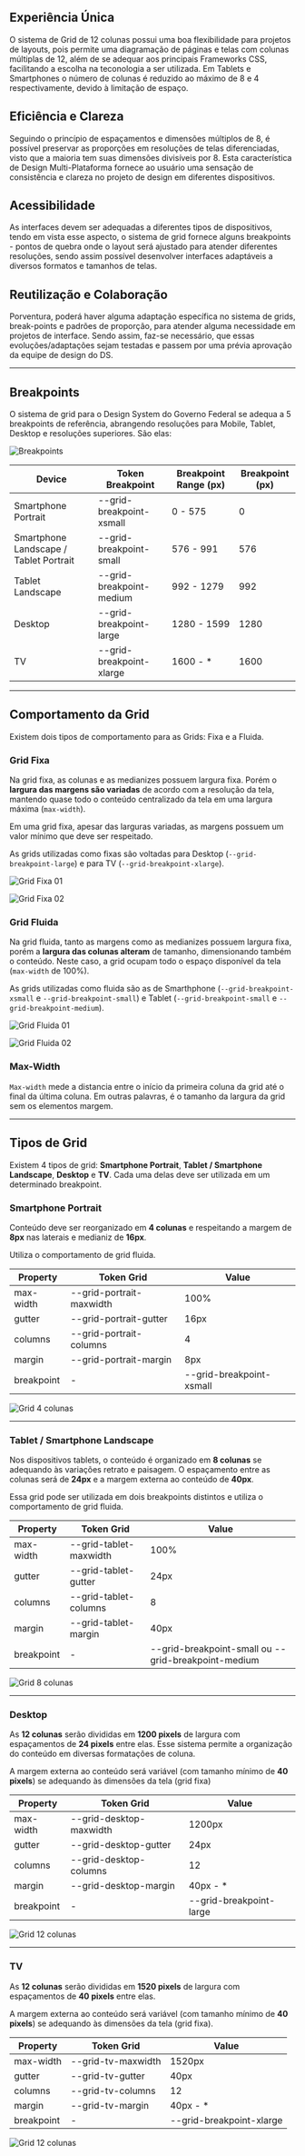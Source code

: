 [artefato fonte de design]: # 'grid_1.1.0.xd'

## Experiência Única

O sistema de Grid de 12 colunas possui uma boa flexibilidade para projetos de layouts, pois permite uma diagramação de páginas e telas com colunas múltiplas de 12, além de se adequar aos principais Frameworks CSS, facilitando a escolha na teconologia a ser utilizada. Em Tablets e Smartphones o número de colunas é reduzido ao máximo de 8 e 4 respectivamente, devido à limitação de espaço.

## Eficiência e Clareza

Seguindo o princípio de espaçamentos e dimensões múltiplos de 8, é possível preservar as proporções em resoluções de telas diferenciadas, visto que a maioria tem suas dimensões divisíveis por 8. Esta característica de Design Multi-Plataforma fornece ao usuário uma sensação de consistência e clareza no projeto de design em diferentes dispositivos.

## Acessibilidade

As interfaces devem ser adequadas a diferentes tipos de dispositivos, tendo em vista esse aspecto, o sistema de grid fornece alguns breakpoints - pontos de quebra onde o layout será ajustado para atender diferentes resoluções, sendo assim possível desenvolver interfaces adaptáveis a diversos formatos e tamanhos de telas.

## Reutilização e Colaboração

Porventura, poderá haver alguma adaptação específica no sistema de grids, break-points e padrões de proporção, para atender alguma necessidade em projetos de interface. Sendo assim, faz-se necessário, que essas evoluções/adaptações sejam testadas e passem por uma prévia aprovação da equipe de design do DS.

---

## Breakpoints

O sistema de grid para o Design System do Governo Federal se adequa a 5 breakpoints de referência, abrangendo resoluções para Mobile, Tablet, Desktop e resoluções superiores. São elas:

![Breakpoints](imagens/breakpoint-statcounter.png)

| Device                                 | Token Breakpoint         | Breakpoint Range (px) | Breakpoint (px) |
| -------------------------------------- | ------------------------ | --------------------- | --------------- |
| Smartphone Portrait                    | --grid-breakpoint-xsmall | 0 - 575               | 0               |
| Smartphone Landscape / Tablet Portrait | --grid-breakpoint-small  | 576 - 991             | 576             |
| Tablet Landscape                       | --grid-breakpoint-medium | 992 - 1279            | 992             |
| Desktop                                | --grid-breakpoint-large  | 1280 - 1599           | 1280            |
| TV                                     | --grid-breakpoint-xlarge | 1600 - \*             | 1600            |

---

## Comportamento da Grid

Existem dois tipos de comportamento para as Grids: Fixa e a Fluida.

### Grid Fixa

Na grid fixa, as colunas e as medianizes possuem largura fixa. Porém o **largura das margens são variadas** de acordo com a resolução da tela, mantendo quase todo o conteúdo centralizado da tela em uma largura máxima (`max-width`).

Em uma grid fixa, apesar das larguras variadas, as margens possuem um valor mínimo que deve ser respeitado.

As grids utilizadas como fixas são voltadas para Desktop (`--grid-breakpoint-large`) e para TV (`--grid-breakpoint-xlarge`).

![Grid Fixa 01](imagens/behavior-fixa01.png)

![Grid Fixa 02](imagens/behavior-fixa02.png)

### Grid Fluida

Na grid fluida, tanto as margens como as medianizes possuem largura fixa, porém a **largura das colunas alteram** de tamanho, dimensionando também o conteúdo. Neste caso, a grid ocupam todo o espaço disponível da tela (`max-width` de 100%).

As grids utilizadas como fluida são as de Smarthphone (`--grid-breakpoint-xsmall` e `--grid-breakpoint-small`) e Tablet (`--grid-breakpoint-small` e `--grid-breakpoint-medium`).

![Grid Fluida 01](imagens/behavior-fluida01.png)

![Grid Fluida 02](imagens/behavior-fluida02.png)

### Max-Width

`Max-width` mede a distancia entre o início da primeira coluna da grid até o final da última coluna. Em outras palavras, é o tamanho da largura da grid sem os elementos margem.

---

## Tipos de Grid

Existem 4 tipos de grid: **Smartphone Portrait**, **Tablet / Smartphone Landscape**, **Desktop** e **TV**. Cada uma delas deve ser utilizada em um determinado breakpoint.

### Smartphone Portrait

Conteúdo deve ser reorganizado em **4 colunas** e respeitando a margem de **8px** nas laterais e medianiz de **16px**.

Utiliza o comportamento de grid fluida.

| Property   | Token Grid               | Value                    |
| ---------- | ------------------------ | ------------------------ |
| max-width  | --grid-portrait-maxwidth | 100%                     |
| gutter     | --grid-portrait-gutter   | 16px                     |
| columns    | --grid-portrait-columns  | 4                        |
| margin     | --grid-portrait-margin   | 8px                      |
| breakpoint | -                        | --grid-breakpoint-xsmall |

![Grid 4 colunas](imagens/grid-04colunas.png)

---

### Tablet / Smartphone Landscape

Nos dispositivos tablets, o conteúdo é organizado em **8 colunas** se adequando às variações retrato e paisagem. O espaçamento entre as colunas será de **24px** e a margem externa ao conteúdo de **40px**.

Essa grid pode ser utilizada em dois breakpoints distintos e utiliza o comportamento de grid fluida.

| Property   | Token Grid             | Value                                               |
| ---------- | ---------------------- | --------------------------------------------------- |
| max-width  | --grid-tablet-maxwidth | 100%                                                |
| gutter     | --grid-tablet-gutter   | 24px                                                |
| columns    | --grid-tablet-columns  | 8                                                   |
| margin     | --grid-tablet-margin   | 40px                                                |
| breakpoint | -                      | --grid-breakpoint-small ou --grid-breakpoint-medium |

![Grid 8 colunas](imagens/grid-08colunas.png)

---

### Desktop

As **12 colunas** serão divididas em **1200 pixels** de largura com espaçamentos de **24 pixels** entre elas. Esse sistema permite a organização do conteúdo em diversas formatações de coluna.

A margem externa ao conteúdo será variável (com tamanho mínimo de **40 pixels**) se adequando às dimensões da tela (grid fixa)

| Property   | Token Grid              | Value                   |
| ---------- | ----------------------- | ----------------------- |
| max-width  | --grid-desktop-maxwidth | 1200px                  |
| gutter     | --grid-desktop-gutter   | 24px                    |
| columns    | --grid-desktop-columns  | 12                      |
| margin     | --grid-desktop-margin   | 40px - \*               |
| breakpoint | -                       | --grid-breakpoint-large |

![Grid 12 colunas](imagens/grid-12colunas.png)

---

### TV

As **12 colunas** serão divididas em **1520 pixels** de largura com espaçamentos de **40 pixels** entre elas.

A margem externa ao conteúdo será variável (com tamanho mínimo de **40 pixels**) se adequando às dimensões da tela (grid fixa).

| Property   | Token Grid         | Value                    |
| ---------- | ------------------ | ------------------------ |
| max-width  | --grid-tv-maxwidth | 1520px                   |
| gutter     | --grid-tv-gutter   | 40px                     |
| columns    | --grid-tv-columns  | 12                       |
| margin     | --grid-tv-margin   | 40px - \*                |
| breakpoint | -                  | --grid-breakpoint-xlarge |

![Grid 12 colunas](imagens/grid-12colunas.png)
